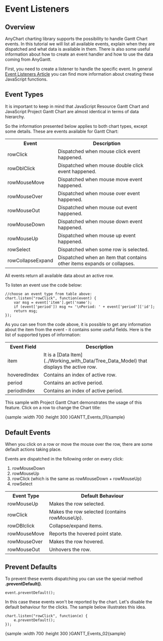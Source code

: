 # Event Listeners

## Overview

AnyChart charting library supports the possibility to handle Gantt Chart events. In this tutorial we will list all available events, 
explain when they are dispatched and what data is available in them. There is also some useful information about how to create an event handler and how to use the data coming from AnyGantt.

First, you need to create a listener to handle the specific event. In general [Event Listeners Article](../Common_Settings/Event_Listeners) you can find more information about creating these JavaScript functions.

## Event Types

It is important to keep in mind that JavaScript Resource Gantt Chart and JavaScript Project Gantt Chart are almost identical in terms of data hierarchy. 

So the information presented below applies to both chart types, except some details.
These are events available for Gantt Chart:

<table>
<tbody>
<tr>
<th>Event</th>
<th>Description</th>
</tr>
<tr>
<td>rowClick</td>
<td>Dispatched when mouse click event happened. </td>
</tr>
<tr>
<td>rowDblClick</td>
<td>Dispatched when mouse double click event happened.</td>
</tr>
<tr>
<td>rowMouseMove</td>
<td>Dispatched when mouse move event happened.</td>
</tr>
<tr>
<td>rowMouseOver</td>
<td>Dispatched when mouse over event happened.</td>
</tr>
<tr>
<td>rowMouseOut</td>
<td>Dispatched when mouse out event happened.</td>
</tr>
<tr>
<td>rowMouseDown</td>
<td>Dispatched when mouse down event happened.</td>
</tr>
<tr>
<td>rowMouseUp</td>
<td>Dispatched when mouse up event happened.</td>
</tr>
<tr>
<td>rowSelect</td>
<td>Dispatched when some row is selected.</td>
</tr>
<tr>
<td>rowCollapseExpand</td>
<td>Dispatched when an item that contains other items expands or collapses.</td>
</tbody>
</table>

All events return all available data about an active row.

To listen an event use the code below:

```
//choose an event type from table above:
chart.listen("rowClick", function(event) {
    var msg = event['item'].get('name');
    if (event['period']) msg += '\nPeriod: ' + event['period']['id'];
    return msg;
});
```

As you can see from the code above, it is possible to get any information about the item from the event - it contains some useful fields. Here is the list of supported types of information:

<table>
<tbody>
<tr>
<th>Event Field</th>
<th>Description</th>
</tr>
<tr>
<td>item</td>
<td>It is a [Data Item](../Working_with_Data/Tree_Data_Model) that displays the active row.</td>
</tr>
<tr>
<td>hoveredIndex</td>
<td>Contains an index of active row.</td>
</tr>
<tr>
<td>period</td>
<td>Contains an active period.</td>
</tr>
<tr>
<td>periodIndex</td>
<td>Contains an index of active period.</td>
</tr>
<tr>
</tbody>
</table>

This sample with Project Gantt Chart demonstrates the usage of this feature. Click on a row to change the Chart title:

{sample :width 700 :height 300 }GANTT\_Events\_01{sample}

## Default Events

When you click on a row or move the mouse over the row, there are some default actions taking place. 

Events are dispatched in the following order on every click:

1. rowMouseDown
2. rowMouseUp
3. rowClick (which is the same as rowMouseDown + rowMouseUp)
4. rowSelect

<table>
<tbody>

<tr>
<th>Event Type</th>
<th>Default Behaviour</th>
</tr>

<tr>
<td>rowMouseUp</td>
<td>Makes the row selected.</td>
</tr>

<tr>
<td>rowClick</td>
<td>Makes the row selected (contains rowMouseUp).</td>
</tr>

<tr>
<td>rowDBlclick</td>
<td>Collapse/expand items.</td>
</tr>

<tr>
<td>rowMouseMove</td>
<td>Reports the hovered point state.</td>
</tr>

<tr>
<td>rowMouseOver</td>
<td>Makes the row hovered.</td>
</tr>

<tr>
<td>rowMouseOut</td>
<td>Unhovers the row.</td>
</tr>

</tbody>
</table>

## Prevent Defaults

To prevent these events dispatching you can use the special method **.preventDefault()**.

```
event.preventDefault();
```

In this case these events won't be reported by the chart. Let's disable the default behaviour for the clicks. The sample below illustrates this idea.

```
chart.listen("rowClick", function(e) {
    e.preventDefault();
});
```

{sample :width 700 :height 300 }GANTT\_Events\_02{sample}